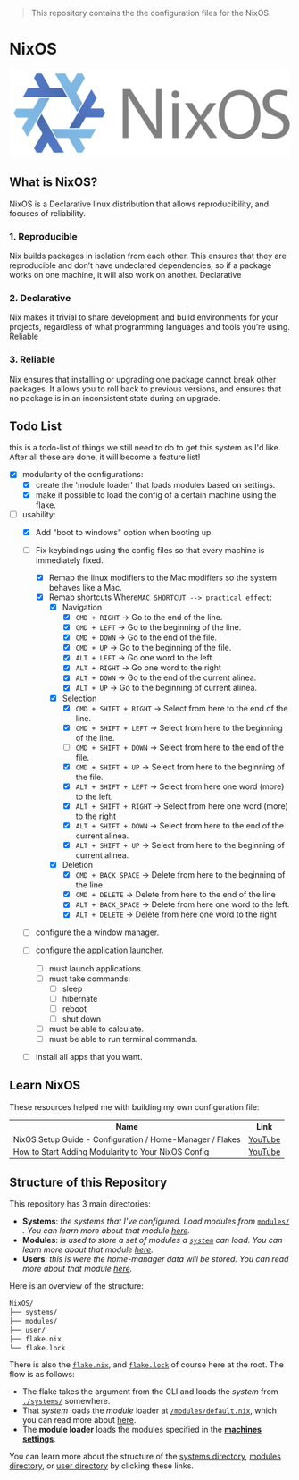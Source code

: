 > This repository contains the the configuration files for the NixOS.

# NixOS

![The NixOS logo](./nixos-logo.svg)

## What is NixOS?
NixOS is a Declarative linux distribution that allows reproducibility, and focuses of reliability.

### 1. Reproducible
Nix builds packages in isolation from each other. This ensures that they are reproducible and don’t have undeclared dependencies, so if a package works on one machine, it will also work on another.
Declarative

### 2. Declarative
Nix makes it trivial to share development and build environments for your projects, regardless of what programming languages and tools you’re using.
Reliable

### 3. Reliable
Nix ensures that installing or upgrading one package cannot break other packages. It allows you to roll back to previous versions, and ensures that no package is in an inconsistent state during an upgrade.

## Todo List
this is a todo-list of things we still need to do to get this system as I'd like. After all these are done, it will become a feature list!

- [x] modularity of the configurations:  
  - [x] create the 'module loader' that loads modules based on settings.  
  - [x] make it possible to load the config of a certain machine using the flake.  
- [ ] usability:
  - [x] Add "boot to windows" option when booting up.  
  - [ ] Fix keybindings using the config files so that every machine is immediately fixed.  
    - [x] Remap the linux modifiers to the Mac modifiers so the system behaves like a Mac.  
    - [x] Remap shortcuts Where`MAC SHORTCUT --> practical effect`:
      - [x] Navigation
        - [x] `CMD + RIGHT` $\rightarrow$ Go to the end of the line.
        - [x] `CMD + LEFT` $\rightarrow$ Go to the beginning of the line.
        - [x] `CMD + DOWN` $\rightarrow$ Go to the end of the file.
        - [x] `CMD + UP` $\rightarrow$ Go to the beginning of the file.
        - [x] `ALT + LEFT` $\rightarrow$ Go one word to the left.
        - [x] `ALT + RIGHT` $\rightarrow$ Go one word to the right
        - [x] `ALT + DOWN` $\rightarrow$ Go to the end of the current alinea.
        - [x] `ALT + UP` $\rightarrow$ Go to the beginning of current alinea.
      - [x] Selection
        - [x] `CMD + SHIFT + RIGHT` $\rightarrow$ Select from here to the end of the line.
        - [x] `CMD + SHIFT + LEFT` $\rightarrow$ Select from here to the beginning of the line.
        - [ ] `CMD + SHIFT + DOWN` $\rightarrow$ Select from here to the end of the file.
        - [x] `CMD + SHIFT + UP` $\rightarrow$ Select from here to the beginning of the file.
        - [x] `ALT + SHIFT + LEFT` $\rightarrow$ Select from here one word (more) to the left.
        - [x] `ALT + SHIFT + RIGHT` $\rightarrow$ Select from here one word (more) to the right
        - [x] `ALT + SHIFT + DOWN` $\rightarrow$ Select from here to the end of the current alinea.
        - [x] `ALT + SHIFT + UP` $\rightarrow$ Select from here to the beginning of current alinea.
      - [x] Deletion
        - [x] `CMD + BACK_SPACE` $\rightarrow$ Delete from here to the beginning of the line.
        - [x] `CMD + DELETE` $\rightarrow$ Delete from here to the end of the line
        - [x] `ALT + BACK_SPACE` $\rightarrow$ Delete from here one word to the left.
        - [x] `ALT + DELETE` $\rightarrow$ Delete from here one word to the right
  - [ ] configure the a window manager.  
  - [ ] configure the application launcher.
    - [ ] must launch applications.   
    - [ ] must take commands:   
      - [ ] sleep   
      - [ ] hibernate   
      - [ ] reboot   
      - [ ] shut down   
    - [ ] must be able to calculate.   
    - [ ] must be able to run terminal commands.   
  - [ ] install all apps that you want.  


## Learn NixOS
These resources helped me with building my own configuration file:

<table>
  <tr>
    <th>Name</th>
    <th>Link</th>
  </tr>
  <tr>
    <td>NixOS Setup Guide - Configuration / Home-Manager / Flakes</td>
    <td><a href="https://www.youtube.com/watch?v=AGVXJ-TIv3Y">YouTube</a></td>
  </tr>
  <tr>
    <td>How to Start Adding Modularity to Your NixOS Config</td>
    <td><a href="https://www.youtube.com/watch?v=bV3hfalcSKs">YouTube</a></td>
  </tr>
</table>

## Structure of this Repository
This repository has 3 main directories:
- **Systems**: *the systems that I've configured. Load modules from* [`modules/`](./modules/README.md) *. You can learn more about that module [here](./systems/README.md).*
- **Modules**: *is used to store a set of modules a [`system`](./systems/README.md) can load. You can learn more about that module [here](./modules/README.md).*
- **Users**: *this is were the home-manager data will be stored. You can read more about that module [here](./users/README.md).*

Here is an overview of the structure:

```
NixOS/
├── systems/
├── modules/
├── user/
├── flake.nix
└── flake.lock
```

There is also the [`flake.nix`](./flake.nix), and [`flake.lock`](./flake.lock) of course here at the root. The flow is as follows: 
- The flake takes the argument from the CLI and loads the *system* from [`./systems/`](./systems/README.md) somewhere.
- That *system* loads the *module* loader at [`/modules/default.nix`](./modules/default.nix), which you can read more about [here](./modules/README.md).
- The **module loader** loads the modules specified in the [**machines settings**](./systems/common-settings.nix).

You can learn more about the structure of the [systems directory](./systems/README.md#structure), [modules directory](./modules/README.md#structure), or [user directory](./systems/README.md#structure) by clicking these links.
